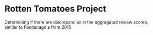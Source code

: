 # Rotten Tomatoes Project

Determining if there are discrepancies in the aggregated review scores, similar to Fandanago's from 2015
